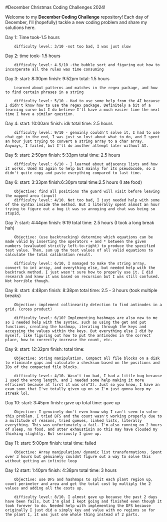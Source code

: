 #December Christmas Coding Challenges 2024!

Welcome to my **December Coding Challenge** repository! Each day of December, I'll (hopefully) tackle a new coding problem and share my solutions here.

Day 1: 
        Time took-1.5 hours 

        difficulty level: 3/10 -not too bad, I was just slow

Day 2: 
        time took- 1.5 hours

        difficulty level: 4.5/10 -the bubble sort and figuring out how to incorperate all the rules was time consuming

Day 3: 
        start: 8:30pm
        finish: 9:52pm 
        total: 1.5 hours

        Learned about patterns and matches in the regex package, and how to find certain phrases in a string

        difficulty level: 5/10 - Had to use some help from the AI because I didn't know how to use the regex package. Definitely a bit of a learning curve but I do believe I'll have a much easier time the next time I have a similar question.

Day 4: 
        start: 10:00am
        finish: idk
        total time: 2.5 hours

        difficulty level: 9/10 - genuinly couldn't solve it, I had to use chat gpt in the end, I was just so lost about what to do, and I spent an hour just trying to convert a string array to a char array. Anyways, I failed, but I'll do another attempt later without AI. 


Day 5: 
        start: 2:50pm
        finish: 5:33pm
        total time: 2.5 hours

        difficulty level: 6/10 - I learned about adjacency lists and how it works. Used AI again to help but mainly for its pseudocode, so I didn't quite copy and paste everything compared to last time. 

Day 6: 
        start: 3:33pm
        finish:6:30pm
        total time:2.5 hours (I ate food)

        Objective: find all positions the guard will visit before leaving the mapped area (input)
        difficulty level: 4/10. Not too bad, I just needed help with some of the syntax inside the method. But I literally spent almost an hour trying to figure out a bug it was so annoying and chat was being so stupid, 


Day 7:
        start: 4:44pm 
        finish: 9:19
        total time: 2.5 hours (I took a long break hah)

        Objective: (use backtracking) determine which equations can be made valid by inserting the operators + and * between the given numbers (evaluated strictly left-to-right) to produce the specified test value. Then, sum up the test values of all valid equations to calculate the total calibration result. 

        difficulty level: 6/10, I managed to make the string array, convert to int array, and everything else, but needed help with the backtrack method. I just wasn't sure how to properly use it. I did research and knew it was based on recursion but I was still confused. Not horrible though. 

Day 8:
        start: 4:48pm
        finish: 8:38pm
        total time: 2.5 - 3 hours (took multiple breaks)

        Objective: implement collinearity detection to find antinodes in a grid. (cross product)

        difficulty level: 6/10? Implementing hashmaps are also new to me so I needed help with the syntax, such as using the get and put functions, creating the hashmap, iterating through the keys and accessing the values within the keys. But everything else I did by myself, like figuring out how to put the antinodes in the correct place, how to correctly increase the count, etc. 

Day 9:
        start: 12:32pm
        finish:
        total time:

        Objective: String manipulation. Compact all file blocks on a disk to eliminate gaps and calculate a checksum based on the positions and IDs of the compacted file blocks.

        difficulty level: 4/10. Wasn't too bad, I had a little bug because I used the wrong length, and I needed some help making it more efficient because at first it was o(n^2). Just so you know, I have an exam soon that I've totally given up on so I'm just gonna keep my streak lol.
        
Day 10:
        start: 3:45pm
        finish: gave up
        total time: gave up

        Objective: I genuinely don't even know why I can't seem to solve this problem. I tried BFS and the count wasn't working properly due to a multitude of reasons, tried queues, linked lists, literally everything. This was unfortunately a fail. I'm also running on 2 hours of sleep, no food, and utter exhaustioin so this may have clouded my thinking slightly. But seriously I give up.

Day 11:
        start: 5:00pm
        finish:
        total time: failed 

        Objective: Array manipulation/ dynamic list transformations. Spent over 3 hours but genuinely couldnt figure out a way to solve this without getting an infinite loop 

Day 12
        start: 1:40pm
        finish: 4:38pm
        total time: 3 hours

        Objective: use DFS and hashmaps to split each plant region up, count perimeter and area and get the total cost by multiply the 2 values and adding all the costs up. 

        difficulty level: 8/10. I almost gave up because the past 2 days have been fails, but I'm glad I kept going and finished even though it took forever to do. Needed help with implementing the DFS because originally I just did a simply key and value with no regions so for the plant I, it was just one whole thing instead of 2 parts.





